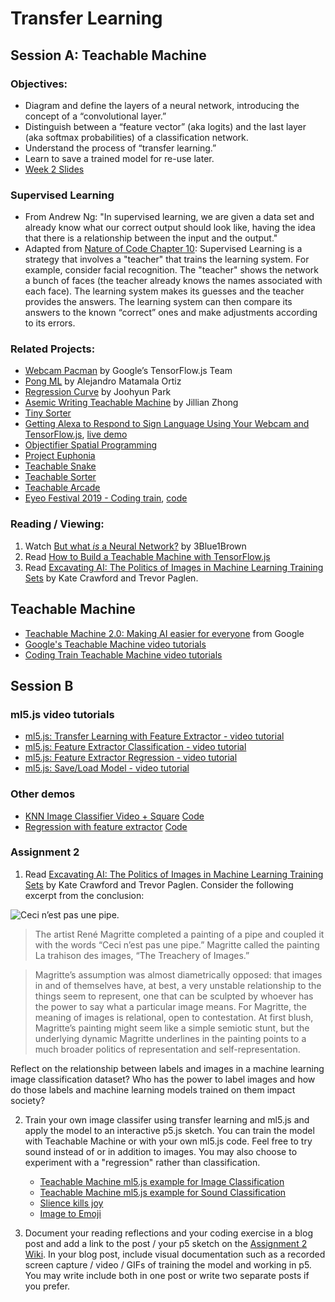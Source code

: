 # Transfer Learning

## Session A: Teachable Machine

### Objectives:

- Diagram and define the layers of a neural network, introducing the concept of a “convolutional layer.”
- Distinguish between a “feature vector” (aka logits) and the last layer (aka softmax probabilities) of a classification network.
- Understand the process of “transfer learning.”
- Learn to save a trained model for re-use later.
- [Week 2 Slides](https://docs.google.com/presentation/d/1eW2Q9HKWH3WL_VCMN_AXeSVNajPtJEr7nFBaNZKcrmQ/edit?usp=sharing)

### Supervised Learning

- From Andrew Ng: "In supervised learning, we are given a data set and already know what our correct output should look like, having the idea that there is a relationship between the input and the output."
- Adapted from [Nature of Code Chapter 10](http://natureofcode.com/book/chapter-10-neural-networks/): Supervised Learning is a strategy that involves a "teacher" that trains the learning system. For example, consider facial recognition. The "teacher" shows the network a bunch of faces (the teacher already knows the names associated with each face). The learning system makes its guesses and the teacher provides the answers. The learning system can then compare its answers to the known “correct” ones and make adjustments according to its errors.

### Related Projects:

- [Webcam Pacman](https://storage.googleapis.com/tfjs-examples/webcam-transfer-learning/dist/index.html) by Google’s TensorFlow.js Team
- [Pong ML](https://github.com/matamalaortiz/Pong-ML) by Alejandro Matamala Ortiz
- [Regression Curve](https://github.com/byjoohyunpark/regression-curve) by Joohyun Park
- [Asemic Writing Teachable Machine](http://blog.jzhong.today/computationaltypo/Asemic-Writing-Teachable-Machine/) by Jillian Zhong
- [Tiny Sorter](https://experiments.withgoogle.com/tiny-sorter/view)
- [Getting Alexa to Respond to Sign Language Using Your Webcam and TensorFlow.js](https://medium.com/tensorflow/getting-alexa-to-respond-to-sign-language-using-your-webcam-and-tensorflow-js-735ccc1e6d3f), [live demo](https://shekit.github.io/alexa-sign-language-translator/)
- [Objectifier Spatial Programming](https://experiments.withgoogle.com/ai/objectifier-spatial-programming)
- [Project Euphonia](https://www.youtube.com/watch?v=OAdegPmkK-o)
- [Teachable Snake](https://experiments.withgoogle.com/teachable-snake)
- [Teachable Sorter](https://experiments.withgoogle.com/teachable-snake)
- [Teachable Arcade](https://teachable-arcade.glitch.me/)
- [Eyeo Festival 2019 - Coding train](https://vimeo.com/354276216), [code](https://github.com/CodingTrain/Eyeo-Festival-2019)

### Reading / Viewing:

1. Watch [But what _is_ a Neural Network?](https://youtu.be/aircAruvnKk) by 3Blue1Brown
2. Read [How to Build a Teachable Machine with TensorFlow.js](https://observablehq.com/@nsthorat/how-to-build-a-teachable-machine-with-tensorflow-js)
3. Read [Excavating AI: The Politics of Images in Machine Learning Training Sets](https://www.excavating.ai) by Kate Crawford and Trevor Paglen.

## Teachable Machine

- [Teachable Machine 2.0: Making AI easier for everyone](https://youtu.be/T2qQGqZxkD0) from Google
- [Google's Teachable Machine video tutorials](https://www.youtube.com/playlist?list=PLJfHZtseuscuTQfodmFnbZ3rBgCWsRT9t)
- [Coding Train Teachable Machine video tutorials](https://thecodingtrain.com/tm)

## Session B

### ml5.js video tutorials

- [ml5.js: Transfer Learning with Feature Extractor - video tutorial](https://youtu.be/kRpZ5OqUY6Y?list=PLRqwX-V7Uu6YPSwT06y_AEYTqIwbeam3y)
- [ml5.js: Feature Extractor Classification - video tutorial](https://youtu.be/eeO-rWYFuG0?list=PLRqwX-V7Uu6YPSwT06y_AEYTqIwbeam3y)
- [ml5.js: Feature Extractor Regression - video tutorial](https://youtu.be/aKgq0m1YjvQ?list=PLRqwX-V7Uu6YPSwT06y_AEYTqIwbeam3y)
- [ml5.js: Save/Load Model - video tutorial](https://youtu.be/eU7gIy3xV30?list=PLRqwX-V7Uu6YPSwT06y_AEYTqIwbeam3y)

### Other demos

- [KNN Image Classifier Video + Square](https://yining1023.github.io/machine-learning-for-the-web/week2-imageClassifier/KNNClassification_VideoSquare/) [Code](https://github.com/yining1023/machine-learning-for-the-web/tree/master/week2-imageClassifier/KNNClassification_VideoSquare)
- [Regression with feature extractor](https://yining1023.github.io/machine-learning-for-the-web/week2-imageClassifier/FeatureExtractor_Image_Regression/) [Code](https://github.com/yining1023/machine-learning-for-the-web/tree/master/week2-imageClassifier/FeatureExtractor_Image_Regression)

### Assignment 2

1. Read [Excavating AI: The Politics of Images in Machine Learning Training Sets](https://www.excavating.ai) by Kate Crawford and Trevor Paglen. Consider the following excerpt from the conclusion:

![Ceci n’est pas une pipe.](https://upload.wikimedia.org/wikipedia/en/b/b9/MagrittePipe.jpg)

> The artist René Magritte completed a painting of a pipe and coupled it with the words “Ceci n’est pas une pipe.” Magritte called the painting La trahison des images, “The Treachery of Images.”

> Magritte’s assumption was almost diametrically opposed: that images in and of themselves have, at best, a very unstable relationship to the things seem to represent, one that can be sculpted by whoever has the power to say what a particular image means. For Magritte, the meaning of images is relational, open to contestation. At first blush, Magritte’s painting might seem like a simple semiotic stunt, but the underlying dynamic Magritte underlines in the painting points to a much broader politics of representation and self-representation.

Reflect on the relationship between labels and images in a machine learning image classification dataset? Who has the power to label images and how do those labels and machine learning models trained on them impact society?

2. Train your own image classifer using transfer learning and ml5.js and apply the model to an interactive p5.js sketch. You can train the model with Teachable Machine or with your own ml5.js code. Feel free to try sound instead of or in addition to images. You may also choose to experiment with a "regression" rather than classification.

   - [Teachable Machine ml5.js example for Image Classification](https://editor.p5js.org/ima_ml/sketches/8Wmwnig7-)
   - [Teachable Machine ml5.js example for Sound Classification](https://editor.p5js.org/ima_ml/sketches/xcdqphiVj)
   - [Slience kills joy](https://editor.p5js.org/yining/sketches/LZndcN-2u)
   - [Image to Emoji](https://editor.p5js.org/yining/sketches/Xm2lp6wW4)

3. Document your reading reflections and your coding exercise in a blog post and add a link to the post / your p5 sketch on the [Assignment 2 Wiki](https://github.com/ml5js/Intro-ML-Arts-IMA-F23/wiki/Assignment-2). In your blog post, include visual documentation such as a recorded screen capture / video / GIFs of training the model and working in p5. You may write include both in one post or write two separate posts if you prefer.
